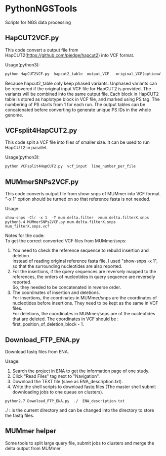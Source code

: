 # PythonNGSTools
Scripts for NGS data processing

## HapCUT2VCF.py   
This code convert a output file from HapCUT2(https://github.com/pjedge/hapcut2) into VCF format.

Usage(python3):  
```python
python HapCUT2VCF.py  hapcut2_table  output_VCF   original_VCF(optional)  
```
Because hapcut2_table only keep phased variants. Unphased variants can be recovered if the original 
input VCF file for HapCUT2 is provided. The variants will be combined into the same output file.
Each block in HapCUT2 table is stored as haplotype block in VCF file, and marked using PS tag.
The numbering of PS starts from 1 for each run. The output tables can be concatenated before converting
to generate unique PS IDs in the whole genome.


## VCFsplit4HapCUT2.py  
This code split a VCF file into files of smaller size.  It can be used to run HapCUT2 in parallel.

Usage(python3):
```python
python VCFsplit4HapCUT2.py  vcf_input  line_number_per_file
```


## MUMmerSNPs2VCF.py  
This code converts output file from show-snps of MUMmer into VCF format.
"-x 1" option should be turned on so that reference fasta is not needed.  

Usage:  
```
show-snps -Clr -x 1  -T mum.delta.filter  >mum.delta.filterX.snps  
python3.4 MUMmerSNPs2VCF.py mum.delta.filterX.snps  mum_filterX.snps.vcf  
```

Notes for the code:  
To get the correct converted VCF files from MUMmer/snps:  
1) You need to check the reference sequence to rebuild insertion and deletion.   
Instead of reading original reference fasta file, I used "show-snps -x 1", so that the surrounding nucleotides are also reported.   
2) For the insertions, if the query sequences are reversely mapped to the references, the orders of nucleotides in query sequence are reversely reported.   
So, they needed to be concatenated in reverse order.   
3) The coordinates of insertion and deletions.   
For insertions, the coordinates in MUMmer/snps are the coordinates of nucleotides before insertions. They need to be kept as the same in VCF files.   
For deletions, the coordinates in MUMmer/snps are of the nucleotides that are deleted. The coordinates in VCF should be : first_position_of_deletion_block - 1.  



## Download_FTP_ENA.py


Download fastq files from ENA.

Usage:  
1. Search the project in ENA to get the information page of one study.  
2. Click "Read Files" tag next to "Navigation".  
3. Download the TEXT file (save as ENA_description.txt).  
4. Write the shell scripts to download fastq files (The master shell submit downloading jobs to one queue on clusters).  
```
python2.7 Download_FTP_ENA.py  ./  ENA_description.txt  
```

./ : is the current directory and can be changed into the directory to store the fastq files.  

## MUMmer helper
Some tools to split large query file, submit jobs to clusters and merge the delta output from MUMmer


